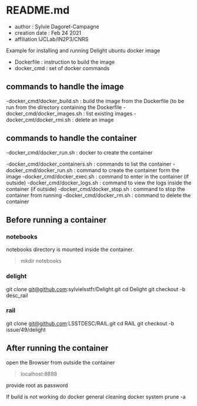 # README.md

- author : Sylvie Dagoret-Campagne
- creation date : Feb 24 2021
- affiliation IJCLab/IN2P3/CNRS

Example for installing and running Delight ubuntu docker image

- Dockerfile : instruction to build the image
- docker_cmd : set of docker commands


## commands to handle the image

-docker_cmd/docker_build.sh  : build the image from the Dockerfile (to be run from the directory containing the Dockerfile
-docker_cmd/docker_images.sh : list  existing images 
-docker_cmt/docker_rmi.sh    : delete an image 


## commands to handle the container

-docker_cmd/docker_run.sh : docker to create the container

-docker_cmd/docker_containers.sh : commands to list the container
-docker_cmd/docker_run.sh        : command to create the container form the image
-docker_cmd/docker_exec.sh       : command to enter in the container (if outside) 
-docker_cmd/docker_logs.sh       : command to view the logs inside the container (if outside)
-docker_cmd/docker_stop.sh       : command to stop the container from running
-docker_cmd/docker_rm.sh         : command to delete the container   



## Before running a container

### notebooks
notebooks directory is mounted inside the container.
> mkdir notebooks

### delight
git clone git@github.com:sylvielsstfr/Delight.git
cd Delight
git checkout -b desc_rail

### rail
git clone git@github.com:LSSTDESC/RAIL.git
cd RAIL
git checkout -b issue/49/delight


## After running the container

open the Browser from outside the container

> localhost:8888

provide root as password


If build is not working do docker general cleaning
docker system prune -a 
